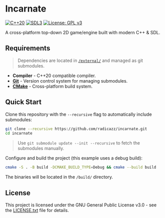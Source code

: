 # Incarnate

[![C++20](https://img.shields.io/badge/C%2B%2B-20-blue.svg)](https://en.cppreference.com/w/cpp/20)
[![SDL3](https://img.shields.io/badge/SDL-3.0-green.svg)](https://github.com/libsdl-org/SDL)
[![License: GPL v3](https://img.shields.io/badge/License-GPLv3-orange.svg)](LICENSE.txt)

A cross-platform top-down 2D game/engine built with modern C++ & SDL.

## Requirements

> Dependencies are located in [`/external/`](external/) and managed as git submodules.

- **Compiler** - C++20 compatible compiler.
- **[Git](https://git-scm.com/downloads)** - Version control system for managing submodules.
- **[CMake](https://cmake.org/)** - Cross-platform build system.

## Quick Start

Clone this repository with the `--recursive` flag to automatically include submodules:

```bash
git clone --recursive https://github.com/radicazz/incarnate.git
cd incarnate
```

> Use `git submodule update --init --recursive` to fetch the submodules manually.

Configure and build the project (this example uses a debug build):

```bash
cmake -S . -B build -DCMAKE_BUILD_TYPE=Debug && cmake --build build
```

The binaries will be located in the `/build/` directory.

## License

This project is licensed under the GNU General Public License v3.0 - see the [LICENSE.txt](LICENSE.txt) file for details.
